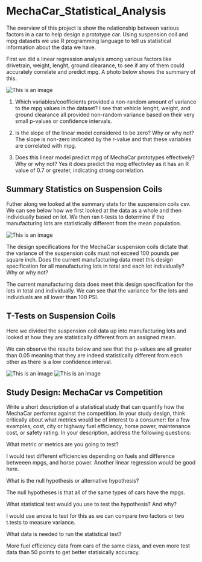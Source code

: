 # MechaCar_Statistical_Analysis
The overview of this project is show the relationship between various factors in a car to help design a prototype car. Using suspension coil and mpg datasets we use R programming language to tell us statistical information about the data we have. 


First we did a linear regression analysis among various factors like drivetrain, weight, lenght, ground clearance, to see if any of them could accurately correlate and predict mpg. A photo below shows the summary of this. 

![This is an image](https://i.imgur.com/FNA9Ym8.png)

1. Which variables/coefficients provided a non-random amount of variance to the mpg values in the dataset?
I see that vehicle lenght, weight, and ground clearance all provided non-random variance based on their very small p-values or confidence intervals. 

2. Is the slope of the linear model considered to be zero? Why or why not?
The slope is non-zero indicated by the r-value and that these variables are correlated with mpg. 

3. Does this linear model predict mpg of MechaCar prototypes effectively? Why or why not?
Yes it does predict the mpg effectivley as it has an R value of 0.7 or greater, indicating strong correlation. 


## Summary Statistics on Suspension Coils

Futher along we looked at the summary stats for the suspension coils csv. We can see below how we first looked at the data as a whole and then individually based on lot. We then ran t-tests to determine if the manufacturing lots are statistically different from the mean population.

![This is an image](https://i.imgur.com/8ZlY1Cz.png)

The design specifications for the MechaCar suspension coils dictate that the variance of the suspension coils must not exceed 100 pounds per square inch. Does the current manufacturing data meet this design specification for all manufacturing lots in total and each lot individually? Why or why not?

The current manufacturing data does meet this design specification for the lots in total and individually. We can see that the variance for the lots and individuals are all lower than 100 PSI. 

## T-Tests on Suspension Coils

Here we divided the suspension coil data up into manufacturing lots and looked at how they are statistically different from an assigned mean. 

We can observe the results below and see that the p-values are all greater than 0.05 meaning that they are indeed statistically different from each other as there is a low confidence interval. 

![This is an image](https://i.imgur.com/MakZizv.png)
![This is an image](https://i.imgur.com/wKxPtgN.png)

## Study Design: MechaCar vs Competition

Write a short description of a statistical study that can quantify how the MechaCar performs against the competition. In your study design, think critically about what metrics would be of interest to a consumer: for a few examples, cost, city or highway fuel efficiency, horse power, maintenance cost, or safety rating.
In your description, address the following questions:

What metric or metrics are you going to test?

I would test different efficiencies depending on fuels and difference betweeen mpgs, and horse power. Another linear regression would be good here.

What is the null hypothesis or alternative hypothesis?

The null hypotheses is that all of the same types of cars have the mpgs. 

What statistical test would you use to test the hypothesis? And why?

I would use anova to test for this as we can compare two factors or two t.tests to measure variance.

What data is needed to run the statistical test?

More fuel efficiency data from cars of the same class, and even more test data than 50 points to get better statisically accuracy. 



